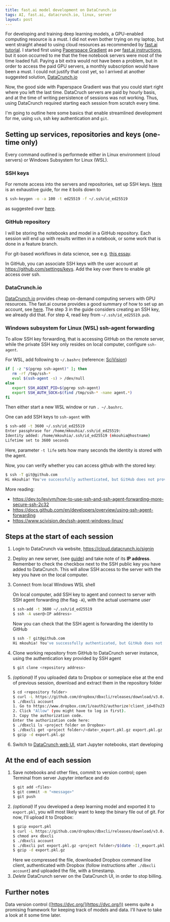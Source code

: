 ```yaml
---
title: fast.ai model development on DataCrunch.io
tags: AI, fast.ai, datacrunch.io, linux, server 
layout: post
---
```


For developing and training deep learning models, a GPU-enabled computing resource is a must.
I did not even bother trying on my laptop, but went straight ahead to using cloud resources as recommended by
[fast.ai tutorial](https://course.fast.ai/). I started first using [Paperspace Gradient](https://gradient.paperspace.com/)
as per [fast.ai instructions](https://course.fast.ai/start_gradient),
but it soon occurred to me that the free notebook servers were most of the time loaded full.
Paying a bit extra would not have been a problem, but in order to access the paid GPU servers, a monthly subscription would
have been a must. I could not justify that cost yet, so I arrived at another suggested solution, [DataCrunch.io](https://datacrunch.io/)

Now, the good side with Paperspace Gradient was that you could start right where you left the last time.
DataCruch servers are paid by hourly basis, and at the time of writing persistence of sessions was not working.
Thus, using DataCrunch required starting each session from scratch every time.

I'm going to outline here some basics that enable streamlined development for me, using `ssh`, ssh key authentication and `git`.

## Setting up services, repositories and keys (one-time only)

Every command outlined is performede either in Linux environment (cloud servers) or Windows Subsystem for Linux (WSL).

### SSH keys

For remote access into the servers and repositories, set up SSH keys. [Here](https://www.ssh.com/academy/ssh/keygen) is an exhaustive
guide, for me it boils down to
```sh
$ ssh-keygen -o -a 100 -t ed25519 -f ~/.ssh/id_ed25519
```
as suggested over [here](https://medium.com/risan/upgrade-your-ssh-key-to-ed25519-c6e8d60d3c54).

### GitHub repository

I will be storing the notebooks and model in a GitHub repository. Each session will end up with results written in a notebook,
or some work that is done in a feature branch. 

For git-based workflows in data science, see e.g. [this essay](https://ericmjl.github.io/essays-on-data-science/workflow/gitflow/).

In GitHub, you can associate SSH keys with the user account at https://github.com/settings/keys. Add the key over there to enable
git access over ssh.

### DataCrunch.io

[DataCrunch.io](https://datacrunch.io/) provides cheap on-demand computing servers with GPU resources.
The fast.ai course provides a good summary of how to set up an account, see [here](https://course19.fast.ai/start_datacrunch).
The step 3 in the guide considers creating an SSH key, we already did that. For step 4, read key from `~/.ssh/id_ed25519.pub`.


### Windows subsystem for Linux (WSL) ssh-agent forwarding

To allow SSH key forwarding, that is accessing GitHub on the remote server, while the private SSH key only resides on local computer,
configure `ssh-agent`.

For WSL, add following to `~/.bashrc` (reference: [SciVision](https://www.scivision.dev/ssh-agent-windows-linux/)) 
```sh
if [ -z "$(pgrep ssh-agent)" ]; then
   rm -rf /tmp/ssh-*
   eval $(ssh-agent -s) > /dev/null
else
   export SSH_AGENT_PID=$(pgrep ssh-agent)
   export SSH_AUTH_SOCK=$(find /tmp/ssh-* -name agent.*)
fi
```

Then either start a new WSL window or run `. ~/.bashrc`.

One can add SSH keys to `ssh-agent` with
```sh
$ ssh-add -t 3600 ~/.ssh/id_ed25519
Enter passphrase for /home/mkouhia/.ssh/id_ed25519:
Identity added: /home/mkouhia/.ssh/id_ed25519 (mkouhia@hostname)
Lifetime set to 3600 seconds
```
Here, parameter `-t life` sets how many seconds the identity is stored with the agent.

Now, you can verify whether you can access github with the stored key:
```sh
$ ssh -T git@github.com
Hi mkouhia! You've successfully authenticated, but GitHub does not provide shell access.
```

More reading:
- https://dev.to/levivm/how-to-use-ssh-and-ssh-agent-forwarding-more-secure-ssh-2c32
- https://docs.github.com/en/developers/overview/using-ssh-agent-forwarding
- https://www.scivision.dev/ssh-agent-windows-linux/


## Steps at the start of each session

1. Login to DataCrunch via website, https://cloud.datacrunch.io/signin
2. Deploy an new server, (see [guide](https://cloud.datacrunch.io/dashboard/deploy-server)) and take note of its **IP address**.
   Remember to check the checkbox next to the SSH public key you have added to DataCrunch. This will allow SSH access to the server
   with the key you have on the local computer.
3. Connect from local Windows WSL shell

    On local computer, add SSH key to agent and connect to server with SSH agent forwarding (the flag `-A`), with the actual username _user_
    ```sh
    $ ssh-add -t 3600 ~/.ssh/id_ed25519
    $ ssh -A user@<IP address>
    ```
    Now you can check that the SSH agent is forwarding the identity to GitHub
    ```sh
    $ ssh -T git@github.com
    Hi mkouhia! You've successfully authenticated, but GitHub does not provide shell access.
    ```
4. Clone working repository from GitHub to DataCrunch server instance, using the authentication key provided by SSH agent
    ```sh
    $ git clone <repository address>
    ```
5. _(optional)_ If you uploaded data to Dropbox or someplace else at the end of previous session, download and extract them in the repository folder

    ```sh
    $ cd <repository folder>
    $ curl -L https://github.com/dropbox/dbxcli/releases/download/v3.0.0/dbxcli-linux-amd64 -o dbxcli
    $ ./dbxcli account
    1. Go to https://www.dropbox.com/1/oauth2/authorize?client_id=07o23gulcj8qi69&response_type=code&state=state
    2. Click "Allow" (you might have to log in first).
    3. Copy the authorization code.
    Enter the authorization code here:
    $ ./dbxcli ls <project folder on Dropbox>
    $ ./dbxcli get <project folder>/<date>_export.pkl.gz export.pkl.gz
    $ gzip -d export.pkl.gz
    ```

6. Switch to [DataCrunch web UI](https://cloud.datacrunch.io/dashboard/server-overview), start Jupyter notebooks, start developing

## At the end of each session

1. Save notebooks and other files, commit to version control; open Terminal from server Jupyter interface and do
    ```sh
    $ git add <files>
    $ git commit -m "<message>"
    $ git push
    ```
2. _(optional)_ If you developed a deep learning model and exported it to `export.pkl`, you will most likely want to keep the binary file out of git.
   For now, I'll upload it to Dropbox:
     ```sh
     $ gzip export.pkl
     $ curl -L https://github.com/dropbox/dbxcli/releases/download/v3.0.0/dbxcli-linux-amd64 -o dbxcli
     $ chmod a+x dbxcli
     $ ./dbxcli account
     $ ./dbxcli put export.pkl.gz <project folder>/$(date -I)_export.pkl.gz
     $ gzip -d export.pkl.gz
     ```
   Here we compressed the file, downloaded Dropbox command line client, authenticated with Dropbox (follow instructions after `./dbxcli account`)
   and uploaded the file, with a timestamp.
5. *Delete* DataCrunch server on the DataCrunch UI, in order to stop billing.


## Further notes
Data version control ([https://dvc.org/](https://dvc.org/)) seems quite a promising framework for keeping track of models and data.
I'll have to take a look at it some time later.
